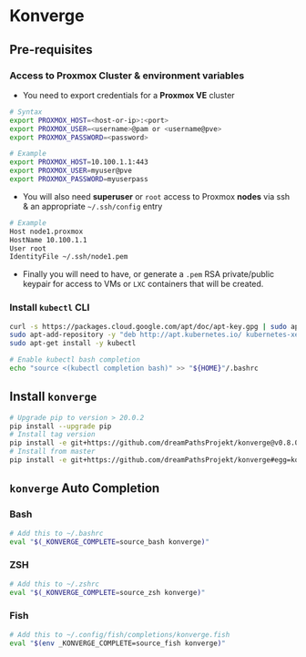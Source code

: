 # Konverge

## Pre-requisites

### Access to Proxmox Cluster & environment variables

- You need to export credentials for a __Proxmox VE__ cluster

```Bash
# Syntax
export PROXMOX_HOST=<host-or-ip>:<port>
export PROXMOX_USER=<username>@pam or <username@pve>
export PROXMOX_PASSWORD=<password>

# Example
export PROXMOX_HOST=10.100.1.1:443
export PROXMOX_USER=myuser@pve
export PROXMOX_PASSWORD=myuserpass
```

- You will also need __superuser__ or `root` access to Proxmox __nodes__ via ssh & an appropriate `~/.ssh/config` entry

```Bash
# Example
Host node1.proxmox
HostName 10.100.1.1
User root
IdentityFile ~/.ssh/node1.pem
```

- Finally you will need to have, or generate a `.pem` RSA private/public keypair for access to VMs or `LXC` containers that will be created.

### Install `kubectl` CLI

```Bash
curl -s https://packages.cloud.google.com/apt/doc/apt-key.gpg | sudo apt-key add -
sudo apt-add-repository -y "deb http://apt.kubernetes.io/ kubernetes-xenial main"
sudo apt-get install -y kubectl

# Enable kubectl bash completion
echo "source <(kubectl completion bash)" >> "${HOME}"/.bashrc
```

## Install `konverge`

```Bash
# Upgrade pip to version > 20.0.2
pip install --upgrade pip
# Install tag version
pip install -e git+https://github.com/dreamPathsProjekt/konverge@v0.8.0#egg=konverge
# Install from master
pip install -e git+https://github.com/dreamPathsProjekt/konverge#egg=konverge
```

## `konverge` Auto Completion

### Bash

```Bash
# Add this to ~/.bashrc
eval "$(_KONVERGE_COMPLETE=source_bash konverge)"
```

### ZSH

```Bash
# Add this to ~/.zshrc
eval "$(_KONVERGE_COMPLETE=source_zsh konverge)"
```

### Fish

```Bash
# Add this to ~/.config/fish/completions/konverge.fish
eval "$(env _KONVERGE_COMPLETE=source_fish konverge)"
```
